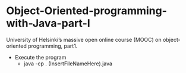 # Object-Oriented-programming-with-Java-part-I
University of Helsinki’s massive open online course (MOOC) on object-oriented programming, part1.

* Execute the program
  * java -cp . (InsertFileNameHere).java
